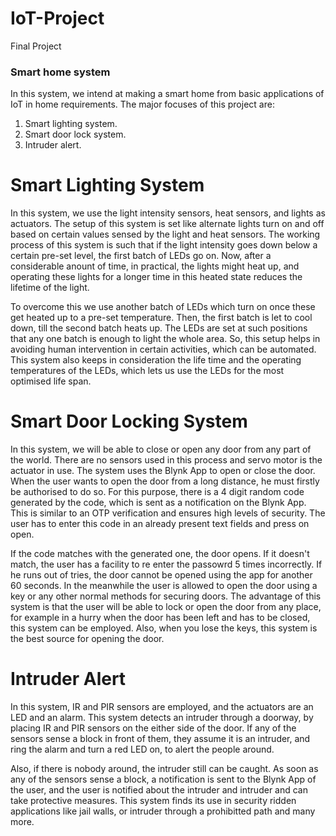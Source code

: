# IoT-Project
Final Project
### Smart home system

In this system, we intend at making a smart home from basic applications of IoT in home requirements. The major focuses of this project are:

1. Smart lighting system.
2. Smart door lock system.
3. Intruder alert.

# Smart Lighting System

In this system, we use the light intensity sensors, heat sensors, and lights as actuators. The setup of this system is set like alternate lights turn on and off based on certain values sensed by the light and heat sensors. The working process of this system is such that if the light intensity goes down below a certain pre-set level, the first batch of LEDs go on. Now, after a considerable anount of time, in practical, the lights might heat up, and operating these lights for a longer time in this heated state reduces the lifetime of the light. 

To overcome this we use another batch of LEDs which turn on once these get heated up to a pre-set temperature. Then, the first batch is let to cool down, till the second batch heats up. The LEDs are set at such positions that any one batch is enough to light the whole area. So, this setup helps in avoiding human intervention in certain activities, which can be automated. This system also keeps in consideration the life time and the operating temperatures of the LEDs, which lets us use the LEDs for the most optimised life span.

# Smart Door Locking System

In this system, we will be able to close or open any door from any part of the world. There are no sensors used in this process and servo motor is the actuator in use. The system uses the Blynk App to open or close the door. When the user wants to open the door from a long distance, he must firstly be authorised to do so. For this purpose, there is a 4 digit random code generated by the code, which is sent as a notification on the Blynk App. This is similar to an OTP verification and ensures high levels of security. 
The user has to enter this code in an already present text fields and press on open. 

If the code matches with the generated one, the door opens. If it doesn't match, the user has a facility to re enter the passowrd 5 times incorrectly. If he runs out of tries, the door cannot be opened using the app for another 60 seconds. In the meanwhile the user is allowed to open the door using a key or any other normal methods for securing doors. 
The advantage of this system is that the user will be able to lock or open the door from any place, for example in a hurry when the door has been left and has to be closed, this system can be employed. Also, when you lose the keys, this system is the best source for opening the door.

# Intruder Alert

In this system, IR and PIR sensors are employed, and the actuators are an LED and an alarm. This system detects an intruder through a doorway, by placing IR and PIR sensors on the either side of the door. If any of the sensors sense a block in front of them, they assume it is an intruder, and ring the alarm and turn a red LED on, to alert the people around. 

Also, if there is nobody around, the intruder still can be caught. As soon as any of the sensors sense a block, a notification is sent to the Blynk App of the user, and the user is notified about the intruder and intruder and can take protective measures. This system finds its use in security ridden applications like jail walls, or intruder through a prohibitted path and many more.
